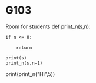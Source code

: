 # G103
Room for students
def print_n(s,n):

    if n <= 0:

        return

    print(s)
    print_n(s,n-1)

print(print_n("Hi",5))
